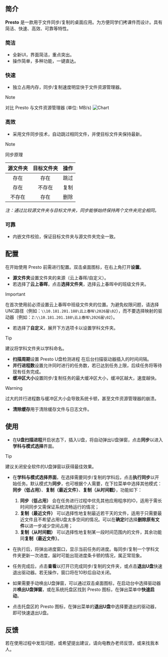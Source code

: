 ## 简介

**Presto** 是一款用于文件同步/复制的桌面应用。为方便同学们拷课件而设计。具有简洁、快速、高效、可靠等特性。

### 简洁

- 全新UI，界面简洁，重点突出。
- 操作简单，多种功能，一键直达。

### 快速

- 独立占用内存，同步/复制速度明显快于文件资源管理器。
 
> [!NOTE]
> 对比 Presto 与文件资源管理器 (单位: MB/s)
> ![Chart](https://github.com/user-attachments/assets/ae9a3ba6-85be-4696-9d05-43ef84c358a8)

### 高效

- 采用文件同步技术，自动跳过相同文件，并使目标文件夹保持最新。
 
> [!NOTE]
> 同步原理
>
> |源文件夹|目标文件夹|操作|
> |:-:|:-:|:-:|
> |存在|存在|跳过|
> |存在|不存在|复制|
> |不存在|存在|删除|
>
> *注：通过比较源文件夹与目标文件夹，同步能够始终保持两个文件夹完全相同。*

### 可靠

- 内嵌文件校验，保证目标文件夹与源文件夹完全一致。

## 配置

在开始使用 Presto 前需进行配置。双击桌面图标，在右上角打开**设置**。

- **源文件夹**设置文件夹的来源（云上春晖/自定义）。
- 若选择了**云上春晖**，点击**选择文件夹**，选择云上春晖中的班级文件夹。

> [!IMPORTANT]
> 在首次使用前必须设置云上春晖中班级文件夹的位置。为避免权限问题，请选择UNC路径（例如：`\\10.181.201.188\云上春晖\2026届\02`），而不要选择映射的驱动器（例如：`Z:\\10.181.201.188\云上春晖\2026届\02`）。

- 若选择了**自定义**，展开下方选项卡以设置学科文件夹。

> [!TIP]
> 建议将学科文件夹以学科命名。

- **扫描周期**设置 Presto U盘检测进程 在后台扫描驱动器插入的时间间隔。
- **并行进程数**设置允许同时进行的任务数，若已达到任务上限，后续任务将等待现有任务完成。
- **缓冲区大小**设置同步/复制任务的最大缓冲区大小，缓冲区越大，速度越快。

> [!WARNING]
> 过大的并行进程数与缓冲区大小会导致系统卡顿，甚至文件资源管理器的崩溃。

- **清除缓存**用于清除缓存文件与日志文件。

## 使用

- 在**U盘扫描进程**开启状态下，插入U盘，将自动弹出U盘弹窗，点击**同步**以进入**学科与模式选择**界面。

> [!TIP]
> 建议关闭安全软件的U盘弹窗以获得最佳效果。

- 在**学科与模式选择界面**，在选择需要同步/复制的学科后，点击**执行同步**以开始任务。默认模式为**同步**，也可根据个人需要，在下拉菜单中选择其他模式：**同步（低占用）**、**复制（最近文件）**、**复制（从时间戳）**，功能如下：

  1. **同步（低占用）** 会在任务进行过程中优先其他应用程序的IO，适用于需长时间同步又需保证系统流畅运行的情况；
  2. **复制（最近文件）** 可以选择性地复制最近若干天的文件，适用于只需要最近文件且不希望占用U盘太多空间的情况。可以在**确定**时选择**删除原有文件**以进一步减少空间占用；
  3. **复制（从时间戳）** 可以选择性地复制某一段时间范围内的文件，其余功能同**复制（最近文件）**。

- 在执行后，将弹出进度窗口，显示当前任务的进度。每同步/复制一个学科文件夹更新一次进度，届时可能出现进度条卡顿的情况，属正常现象。
- 任务完成后，点击**查看**以打开已完成同步/复制的文件夹，或点击**退出U盘**快速退出驱动器。若无操作，窗口将在10秒后自动关闭。

- 如果需要手动唤出U盘弹窗，可以通过双击桌面图标，在启动台中选择驱动器并**唤出U盘弹窗**，或在系统托盘区找到 Presto 图标，在弹出菜单中**快速启动**。
- 点击托盘区的 Presto 图标，在弹出菜单的**退出U盘**中选择要退出的驱动器，即可快速退出U盘。

## 反馈

若在使用过程中发现问题，或希望提出建议，请向电教办老师反馈，或来找我本人。
